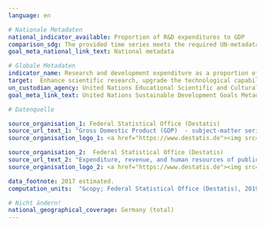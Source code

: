 ```yaml
---
language: en

# Nationale Metadaten
national_indicator_available: Proportion of R&D expenditures to GDP
comparison_sdg: The provided time series meets the required UN-metadata.
goal_meta_national_link_text: National metadata

# Globale Metadaten
indicator_name: Research and development expenditure as a proportion of GDP
target:  Enhance scientific research, upgrade the technological capabilities of industrial sectors in all countries, in particular developing countries, including, by 2030, encouraging innovation and substantially increasing the number of research and development workers per 1 million people and public and private research and development spending
un_custodian_agency: United Nations Educational Scientific and Cultural Organization (UNESCO)
goal_meta_link_text: United Nations Sustainable Development Goals Metadata

# Datenquelle

source_organisation_1: Federal Statistical Office (Destatis)
source_url_text_1: "Gross Domestic Product (GDP)  - subject-matter series 18, series 1.4 - 2017 (Only available in German)"
source_organisation_logo_1: <a href="https://www.destatis.de"><img src="https://g205sdgs.github.io/sdg-indicators/public/LogosEn/destatis.png" alt="Logo Destatis" /></a>

source_organisation_2:  Federal Statistical Office (Destatis)
source_url_text_2: "Expenditure, revenue, and human resources of public and publically funded institutions for science, research and development  - subject-matter series 14, series 3.6 - 2016 (Only available in German)"
source_organisation_logo_2: <a href="https://www.destatis.de"><img src="https://g205sdgs.github.io/sdg-indicators/public/LogosEn/destatis.png" alt="Logo Destatis" /></a>

data_footnote: 2017 estimated.
computation_units:  "&copy; Federal Statistical Office (Destatis), 2019"

# Nicht ändern!
national_geographical_coverage: Germany (total)
---
```

